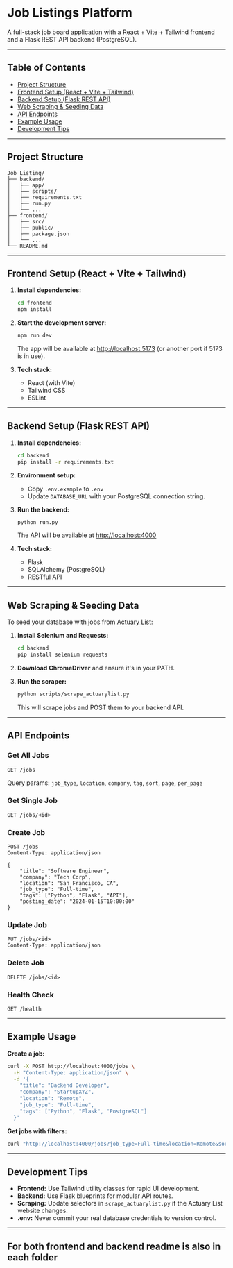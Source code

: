 # Job Listings Platform

A full-stack job board application with a React + Vite + Tailwind frontend and a Flask REST API backend (PostgreSQL).

---

## Table of Contents

- [Project Structure](#project-structure)
- [Frontend Setup (React + Vite + Tailwind)](#frontend-setup-react--vite--tailwind)
- [Backend Setup (Flask REST API)](#backend-setup-flask-rest-api)
- [Web Scraping & Seeding Data](#web-scraping--seeding-data)
- [API Endpoints](#api-endpoints)
- [Example Usage](#example-usage)
- [Development Tips](#development-tips)

---

## Project Structure

```
Job Listing/
├── backend/
│   ├── app/
│   ├── scripts/
│   ├── requirements.txt
│   ├── run.py
│   └── ...
├── frontend/
│   ├── src/
│   ├── public/
│   ├── package.json
│   └── ...
└── README.md
```

---

## Frontend Setup (React + Vite + Tailwind)

1. **Install dependencies:**
   ```bash
   cd frontend
   npm install
   ```

2. **Start the development server:**
   ```bash
   npm run dev
   ```
   The app will be available at [http://localhost:5173](http://localhost:5173) (or another port if 5173 is in use).

3. **Tech stack:**
   - React (with Vite)
   - Tailwind CSS
   - ESLint

---

## Backend Setup (Flask REST API)

1. **Install dependencies:**
   ```bash
   cd backend
   pip install -r requirements.txt
   ```

2. **Environment setup:**
   - Copy `.env.example` to `.env`
   - Update `DATABASE_URL` with your PostgreSQL connection string.

3. **Run the backend:**
   ```bash
   python run.py
   ```
   The API will be available at [http://localhost:4000](http://localhost:4000)

4. **Tech stack:**
   - Flask
   - SQLAlchemy (PostgreSQL)
   - RESTful API

---

## Web Scraping & Seeding Data

To seed your database with jobs from [Actuary List](https://www.actuarylist.com):

1. **Install Selenium and Requests:**
   ```bash
   cd backend
   pip install selenium requests
   ```

2. **Download ChromeDriver** and ensure it's in your PATH.

3. **Run the scraper:**
   ```bash
   python scripts/scrape_actuarylist.py
   ```
   This will scrape jobs and POST them to your backend API.

---

## API Endpoints

### Get All Jobs
```
GET /jobs
```
Query params: `job_type`, `location`, `company`, `tag`, `sort`, `page`, `per_page`

### Get Single Job
```
GET /jobs/<id>
```

### Create Job
```
POST /jobs
Content-Type: application/json

{
    "title": "Software Engineer",
    "company": "Tech Corp",
    "location": "San Francisco, CA",
    "job_type": "Full-time",
    "tags": ["Python", "Flask", "API"],
    "posting_date": "2024-01-15T10:00:00"
}
```

### Update Job
```
PUT /jobs/<id>
Content-Type: application/json
```

### Delete Job
```
DELETE /jobs/<id>
```

### Health Check
```
GET /health
```

---

## Example Usage

**Create a job:**
```bash
curl -X POST http://localhost:4000/jobs \
  -H "Content-Type: application/json" \
  -d '{
    "title": "Backend Developer",
    "company": "StartupXYZ",
    "location": "Remote",
    "job_type": "Full-time",
    "tags": ["Python", "Flask", "PostgreSQL"]
  }'
```

**Get jobs with filters:**
```bash
curl "http://localhost:4000/jobs?job_type=Full-time&location=Remote&sort=posting_date_desc"
```

---

## Development Tips

- **Frontend:** Use Tailwind utility classes for rapid UI development.
- **Backend:** Use Flask blueprints for modular API routes.
- **Scraping:** Update selectors in `scrape_actuarylist.py` if the Actuary List website changes.
- **.env:** Never commit your real database credentials to version control.

---

## For both frontend and backend readme is also in each folder 